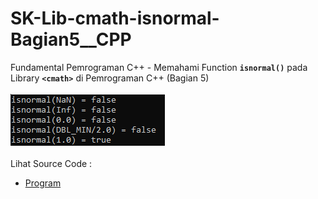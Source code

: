 # SK-Lib-cmath-isnormal-Bagian5__CPP
Fundamental Pemrograman C++ - Memahami Function <code><b>isnormal()</b></code> pada Library <code><b>&lt;cmath></b></code> di Pemrograman C++ (Bagian 5)<br><br>
<img src="https://github.com/RizkyKhapidsyah/SK-Lib-cmath-isnormal-Bagian5__CPP/blob/master/SK-Lib-cmath-isnormal-Bagian5__CPP/result/001.PNG"><br><br>
Lihat Source Code : <br>
- <a href="https://github.com/RizkyKhapidsyah/SK-Lib-cmath-isnormal-Bagian5__CPP/blob/master/SK-Lib-cmath-isnormal-Bagian5__CPP/Source.cpp">Program</a>
